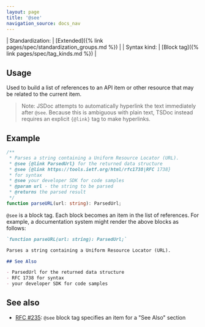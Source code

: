 ```yaml
---
layout: page
title: '@see'
navigation_source: docs_nav
---
```


| Standardization: | [Extended]({% link pages/spec/standardization_groups.md %}) |
| Syntax kind: | [Block tag]({% link pages/spec/tag_kinds.md %}) |

## Usage

Used to build a list of references to an API item or other resource that may be related to the
current item.

> Note: JSDoc attempts to automatically hyperlink the text immediately after `@see`. Because this is ambiguous
> with plain text, TSDoc instead requires an explicit `{@link}` tag to make hyperlinks.

## Example

```ts
/**
 * Parses a string containing a Uniform Resource Locator (URL).
 * @see {@link ParsedUrl} for the returned data structure
 * @see {@link https://tools.ietf.org/html/rfc1738|RFC 1738}
 * for syntax
 * @see your developer SDK for code samples
 * @param url - the string to be parsed
 * @returns the parsed result
 */
function parseURL(url: string): ParsedUrl;
```

`@see` is a block tag. Each block becomes an item in the list of references. For example, a documentation
system might render the above blocks as follows:

```markdown
`function parseURL(url: string): ParsedUrl;`

Parses a string containing a Uniform Resource Locator (URL).

## See Also

- ParsedUrl for the returned data structure
- RFC 1738 for syntax
- your developer SDK for code samples
```

## See also

- [RFC #235](https://github.com/microsoft/tsdoc/issues/235):
  `@see` block tag specifies an item for a "See Also" section
